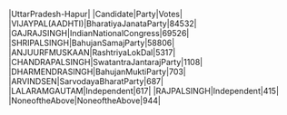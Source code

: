  
|UttarPradesh-Hapur|
|Candidate|Party|Votes|
|VIJAYPAL(AADHTI)|BharatiyaJanataParty|84532|
|GAJRAJSINGH|IndianNationalCongress|69526|
|SHRIPALSINGH|BahujanSamajParty|58806|
|ANJUURFMUSKAAN|RashtriyaLokDal|5317|
|CHANDRAPALSINGH|SwatantraJantarajParty|1108|
|DHARMENDRASINGH|BahujanMuktiParty|703|
|ARVINDSEN|SarvodayaBharatParty|687|
|LALARAMGAUTAM|Independent|617|
|RAJPALSINGH|Independent|415|
|NoneoftheAbove|NoneoftheAbove|944|
